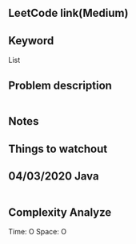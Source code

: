## LeetCode link(Medium)


## Keyword
List

## Problem description
```

```



## Notes


## Things to watchout

## 04/03/2020 Java

```java


```
## Complexity Analyze
Time: O
Space: O